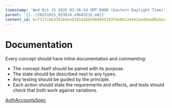 ```yaml
---
timestamp: 'Wed Oct 15 2025 03:36:14 GMT-0400 (Eastern Daylight Time)'
parent: '[[../20251015_033614.e9b83232.md]]'
content_id: bcf31fc6b338169ee91818286590d655193fde8b124442aed6ee08a5ec746f73
---
```


# Documentation

Every concept should have inline documentation and commenting:

* The concept itself should be paired with its purpose.
* The state should be described next to any types.
* Any testing should be guided by the principle.
* Each action should state the requirements and effects, and tests should check that both work against variations.

[AuthAccountsSpec](AuthAccountsSpec.md)

